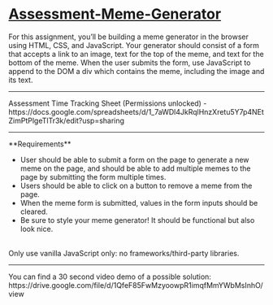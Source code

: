 # [Assessment-Meme-Generator](http://curric.rithmschool.com/springboard/assessments/meme-gen-8d96/)
For this assignment, you’ll be building a meme generator in the browser using HTML, CSS, and JavaScript.  Your generator should consist of a form that accepts a link to an image, text for the top of the meme, and text for the bottom of the meme. When the user submits the form, use JavaScript to append to the DOM a div which contains the meme, including the image and its text.
<br>
<hr>
Assessment Time Tracking Sheet (Permissions unlocked) - https://docs.google.com/spreadsheets/d/1_7aWDl4JkRqlHnzXretu5Y7p4NEtZimPtPlgeTlTr3k/edit?usp=sharing
<hr>
**Requirements**
<ul>
<li>User should be able to submit a form on the page to generate a new meme on the page, and should be able to add multiple memes to the page by submitting the form multiple times.</li>
<li>Users should be able to click on a button to remove a meme from the page.</li>
<li>When the meme form is submitted, values in the form inputs should be cleared.</li>
<li>Be sure to style your meme generator! It should be functional but also look nice.</li>
</ul>
<br>
Only use vanilla JavaScript only: no frameworks/third-party libraries.
<hr>
You can find a 30 second video demo of a possible solution: https://drive.google.com/file/d/1QfeF85FwMzyoowpR1imqfMmYWbMsInhO/view
